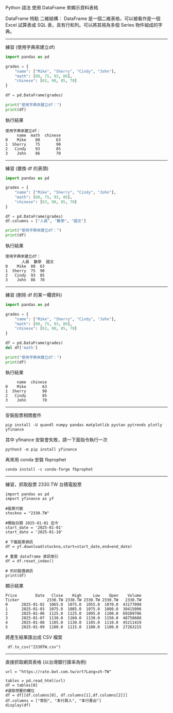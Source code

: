 Python 語法 使用 DataFrame 來顯示資料表格

DataFrame 特點
二維結構： DataFrame 是一個二維表格，可以被看作是一個 Excel 試算表或 SQL 表，具有行和列。可以將其視為多個 Series 物件組成的字典。

---

練習 (使用字典來建立df)
```python
import pandas as pd
 
grades = {
    "name": ["Mike", "Sherry", "Cindy", "John"],
    "math": [80, 75, 93, 86],
    "chinese": [63, 90, 85, 70]
}
 
df = pd.DataFrame(grades)
 
print("使用字典來建立df：")
print(df)
```

執行結果
```
使用字典來建立df：
     name  math  chinese
0    Mike    80       63
1  Sherry    75       90
2   Cindy    93       85
3    John    86       70
```

---

練習 (置換 df 的表頭)
```python
import pandas as pd
 
grades = {
    "name": ["Mike", "Sherry", "Cindy", "John"],
    "math": [80, 75, 93, 86],
    "chinese": [63, 90, 85, 70]
}
 
df = pd.DataFrame(grades)
df.columns = ["人員", "數學", "國文"]

print("使用字典來建立df：")
print(df)
```

執行結果
```
使用字典來建立df：
       人員  數學  國文
0    Mike  80  63
1  Sherry  75  90
2   Cindy  93  85
3    John  86  70
```

---

練習 (刪除 df 的某一欄資料)
```python
import pandas as pd
 
grades = {
    "name": ["Mike", "Sherry", "Cindy", "John"],
    "math": [80, 75, 93, 86],
    "chinese": [63, 90, 85, 70]
}
 
df = pd.DataFrame(grades)
del df['math']
 
print("使用字典來建立df：")
print(df)
```

執行結果
```
     name  chinese
0    Mike       63
1  Sherry       90
2   Cindy       85
3    John       70
```

---

安裝股票相關套件 <br>
```
pip install -U quandl numpy pandas matplotlib pystan pytrends plotly yfinance
```

其中 yfinance 安裝會失敗，請一下面指令執行一次
```
python3 -m pip install yfinance
```

再來用 conda 安裝 fbprophet
```
conda install -c conda-forge fbprophet
```

---

練習，抓取股票 2330.TW 台積電股票
```
import pandas as pd
import yfinance as yf

#股票代號
stockno = "2330.TW"

#開始日期 2025-01-01 迄今
start_date = '2025-01-01'
start_date = '2025-01-10'

# 下載股票資訊
df = yf.download(stockno,start=start_date,end=end_date)

# 重置 dataframe 資訊索引
df = df.reset_index()

# 列印股價資訊
print(df)
```

顯示結果
```
Price        Date   Close    High     Low    Open    Volume
Ticker            2330.TW 2330.TW 2330.TW 2330.TW   2330.TW
0      2025-01-02  1065.0  1075.0  1055.0  1070.0  43177098
1      2025-01-03  1075.0  1085.0  1075.0  1080.0  30415096
2      2025-01-06  1125.0  1125.0  1095.0  1100.0  69289786
3      2025-01-07  1130.0  1160.0  1130.0  1150.0  48758688
4      2025-01-08  1105.0  1130.0  1105.0  1110.0  45211419
5      2025-01-09  1100.0  1115.0  1100.0  1100.0  27263215
```


將產生結果匯出成 CSV 檔案
```
 df.to_csv("2330TW.csv")
```

---


直接抓取網頁表格 (以台灣銀行匯率為例)
```
url = "https://rate.bot.com.tw/xrt?Lang=zh-TW"

tables = pd.read_html(url)
df = tables[0]
#選取想要的欄位
df = df[[df.columns[0], df.columns[1],df.columns[2]]]
df.columns = ["幣別", "本行買入", "本行賣出"]
display(df)
```


